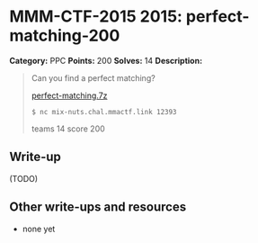 # MMM-CTF-2015 2015: perfect-matching-200

**Category:** PPC
**Points:** 200
**Solves:** 14
**Description:**

> Can you find a perfect matching?
>
> [perfect-matching.7z](perfect-matching.7z-16e8e568e0bd126f828e649b91fbd0ef717cd0329d4f72f74bc5a90523e5e927)
>
> `$ nc mix-nuts.chal.mmactf.link 12393`
>
> teams 14 score 200


## Write-up

(TODO)

## Other write-ups and resources

* none yet
